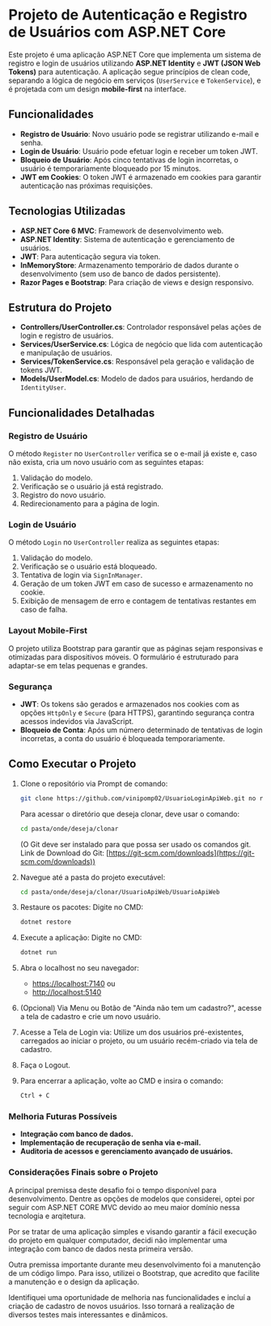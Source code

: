 # Projeto de Autenticação e Registro de Usuários com ASP.NET Core

Este projeto é uma aplicação ASP.NET Core que implementa um sistema de registro e login de usuários utilizando **ASP.NET Identity** e **JWT (JSON Web Tokens)** para autenticação. A aplicação segue princípios de clean code, separando a lógica de negócio em serviços (`UserService` e `TokenService`), e é projetada com um design **mobile-first** na interface.

## Funcionalidades

- **Registro de Usuário**: Novo usuário pode se registrar utilizando e-mail e senha.
- **Login de Usuário**: Usuário pode efetuar login e receber um token JWT.
- **Bloqueio de Usuário**: Após cinco tentativas de login incorretas, o usuário é temporariamente bloqueado por 15 minutos.
- **JWT em Cookies**: O token JWT é armazenado em cookies para garantir autenticação nas próximas requisições.

## Tecnologias Utilizadas

- **ASP.NET Core 6 MVC**: Framework de desenvolvimento web.
- **ASP.NET Identity**: Sistema de autenticação e gerenciamento de usuários.
- **JWT**: Para autenticação segura via token.
- **InMemoryStore**: Armazenamento temporário de dados durante o desenvolvimento (sem uso de banco de dados persistente).
- **Razor Pages e Bootstrap**: Para criação de views e design responsivo.

## Estrutura do Projeto

- **Controllers/UserController.cs**: Controlador responsável pelas ações de login e registro de usuários.
- **Services/UserService.cs**: Lógica de negócio que lida com autenticação e manipulação de usuários.
- **Services/TokenService.cs**: Responsável pela geração e validação de tokens JWT.
- **Models/UserModel.cs**: Modelo de dados para usuários, herdando de `IdentityUser`.

## Funcionalidades Detalhadas

### Registro de Usuário

O método `Register` no `UserController` verifica se o e-mail já existe e, caso não exista, cria um novo usuário com as seguintes etapas:
1. Validação do modelo.
2. Verificação se o usuário já está registrado.
3. Registro do novo usuário.
4. Redirecionamento para a página de login.

### Login de Usuário

O método `Login` no `UserController` realiza as seguintes etapas:
1. Validação do modelo.
2. Verificação se o usuário está bloqueado.
3. Tentativa de login via `SignInManager`.
4. Geração de um token JWT em caso de sucesso e armazenamento no cookie.
5. Exibição de mensagem de erro e contagem de tentativas restantes em caso de falha.

### Layout Mobile-First

O projeto utiliza Bootstrap para garantir que as páginas sejam responsivas e otimizadas para dispositivos móveis. O formulário é estruturado para adaptar-se em telas pequenas e grandes.

### Segurança

- **JWT**: Os tokens são gerados e armazenados nos cookies com as opções `HttpOnly` e `Secure` (para HTTPS), garantindo segurança contra acessos indevidos via JavaScript.
- **Bloqueio de Conta**: Após um número determinado de tentativas de login incorretas, a conta do usuário é bloqueada temporariamente.

## Como Executar o Projeto

1. Clone o repositório via Prompt de comando:
   ```bash
   git clone https://github.com/vinipomp02/UsuarioLoginApiWeb.git no repositório de preferência
   ```
   Para acessar o diretório que deseja clonar, deve usar o comando:
   ```bash
   cd pasta/onde/deseja/clonar
   ```
   (O Git deve ser instalado para que possa ser usado os comandos git.  
   Link de Download do Git: [https://git-scm.com/downloads](https://git-scm.com/downloads))

2. Navegue até a pasta do projeto executável:
   ```bash
   cd pasta/onde/deseja/clonar/UsuarioApiWeb/UsuarioApiWeb
   ```

3. Restaure os pacotes:
   Digite no CMD:
   ```bash
   dotnet restore
   ```

4. Execute a aplicação:
   Digite no CMD:
   ```bash
   dotnet run
   ```

5. Abra o localhost no seu navegador:
   - [https://localhost:7140](https://localhost:7140) ou
   - [http://localhost:5140](http://localhost:5140)

6. (Opcional) Via Menu ou Botão de "Ainda não tem um cadastro?", acesse a tela de cadastro e crie um novo usuário.

7. Acesse a Tela de Login via:
   Utilize um dos usuários pré-existentes, carregados ao iniciar o projeto, ou um usuário recém-criado via tela de cadastro.

8. Faça o Logout.

9. Para encerrar a aplicação, volte ao CMD e insira o comando:
   ```bash
   Ctrl + C
   ```

### Melhoria Futuras Possíveis
- **Integração com banco de dados.**
- **Implementação de recuperação de senha via e-mail.**
- **Auditoria de acessos e gerenciamento avançado de usuários.**


### Considerações Finais sobre o Projeto

A principal premissa deste desafio foi o tempo disponível para desenvolvimento. Dentre as opções de modelos que considerei, optei por seguir com ASP.NET CORE MVC devido ao meu maior domínio nessa tecnologia e arqitetura.

Por se tratar de uma aplicação simples e visando garantir a fácil execução do projeto em qualquer computador, decidi não implementar uma integração com banco de dados nesta primeira versão.

Outra premissa importante durante meu desenvolvimento foi a manutenção de um código limpo. Para isso, utilizei o Bootstrap, que acredito que facilite a manutenção e o design da aplicação.

Identifiquei uma oportunidade de melhoria nas funcionalidades e incluí a criação de cadastro de novos usuários. Isso tornará a realização de diversos testes mais interessantes e dinâmicos.
